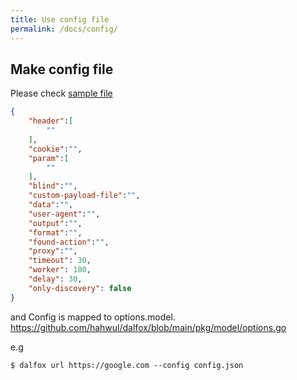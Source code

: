 ```yaml
---
title: Use config file
permalink: /docs/config/
---
```


## Make config file
Please check [sample file](https://github.com/hahwul/dalfox/blob/main/samples/sample_config.json)
```json
{
	"header":[
		""
	],
	"cookie":"",
	"param":[
		""
	],
	"blind":"",
	"custom-payload-file":"",
	"data":"",
	"user-agent":"",
	"output":"",
	"format":"",
	"found-action":"",
	"proxy":"",
	"timeout": 30,
	"worker": 100,
	"delay": 30,
	"only-discovery": false
}

```

and Config is mapped to options.model.
https://github.com/hahwul/dalfox/blob/main/pkg/model/options.go

e.g
```
$ dalfox url https://google.com --config config.json 
```
